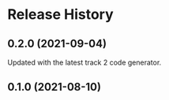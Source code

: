 # Release History

## 0.2.0 (2021-09-04)
Updated with the latest track 2 code generator.

## 0.1.0 (2021-08-10)
